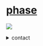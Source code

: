 # [phase](https://phased.tech)

![](https://komarev.com/ghpvc/?username=notcarlton)

<details>
<summary>contact</summary>
<a href="mailto:phase@phased.tech">phase@phased.tech</a> - <i>email</i>

<a href="https://discord.com/users/1100905690299633704">@phasephasephase</a> - <i>discord</i>
</details>
